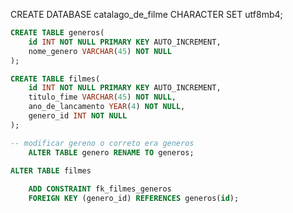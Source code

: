 
<!-- para criar uma pasta no phpmyadmin -->
CREATE DATABASE catalago_de_filme CHARACTER SET utf8mb4;



```sql
CREATE TABLE generos(
    id INT NOT NULL PRIMARY KEY AUTO_INCREMENT,
    nome_genero VARCHAR(45) NOT NULL    
); 
```

```sql
CREATE TABLE filmes(
    id INT NOT NULL PRIMARY KEY AUTO_INCREMENT,
    titulo_fime VARCHAR(45) NOT NULL,
    ano_de_lancamento YEAR(4) NOT NULL,    
    genero_id INT NOT NULL
);
```

```sql
-- modificar gereno o correto era generos
    ALTER TABLE genero RENAME TO generos;
```

```sql
ALTER TABLE filmes
    
    ADD CONSTRAINT fk_filmes_generos    
    FOREIGN KEY (genero_id) REFERENCES generos(id);
```

